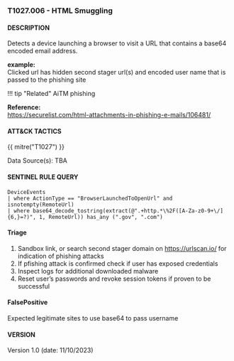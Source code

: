 ### T1027.006 - HTML Smuggling

#### DESCRIPTION

Detects a device launching a browser to visit a URL that contains a base64 encoded email address.

**example:**\
Clicked url has hidden second stager url(s) and encoded user name that is passed to the phishing site

!!! tip "Related"
    AiTM phishing

**Reference:**\
https://securelist.com/html-attachments-in-phishing-e-mails/106481/

#### ATT&CK TACTICS

{{ mitre("T1027") }}

Data Source(s): TBA

#### SENTINEL RULE QUERY

```
DeviceEvents
| where ActionType == "BrowserLaunchedToOpenUrl" and isnotempty(RemoteUrl)  
| where base64_decode_tostring(extract(@".+http.*\%2F([A-Za-z0-9+\/]{6,}=?)", 1, RemoteUrl)) has_any (".gov", ".com")    
```

#### Triage

1. Sandbox link, or search second stager domain on https://urlscan.io/ for indication of phishing attacks
1. If pfishing attack is confirmed check if user has exposed credentials
1. Inspect logs for additional downloaded malware
1. Reset user’s passwords and revoke session tokens if proven to be successful

#### FalsePositive

Expected legitimate sites to use base64 to pass username

#### VERSION

Version 1.0 (date: 11/10/2023)

